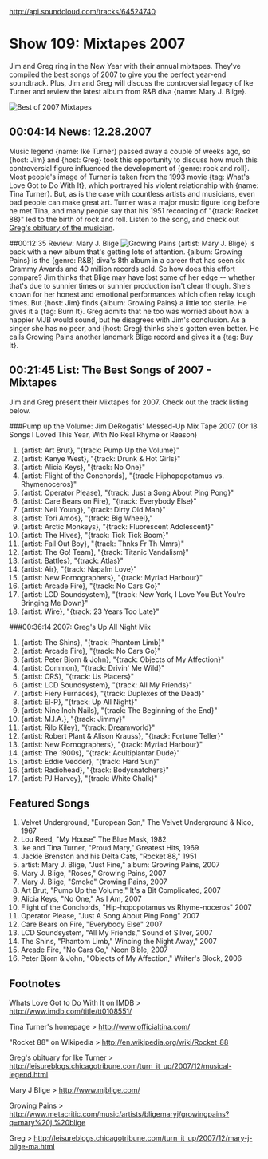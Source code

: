 

http://api.soundcloud.com/tracks/64524740

# Show 109: Mixtapes 2007
Jim and Greg ring in the New Year with their annual mixtapes. They've compiled the best songs of 2007 to give you the perfect year-end soundtrack. Plus, Jim and Greg will discuss the controversial legacy of Ike Turner and review the latest album from R&B diva {name: Mary J. Blige}.

![Best of 2007 Mixtapes](http://static.soundopinions.org/images/mixtapes.jpg)

## 00:04:14 News: 12.28.2007
Music legend {name: Ike Turner} passed away a couple of weeks ago, so {host: Jim} and {host: Greg} took this opportunity to discuss how much this controversial figure influenced the development of {genre: rock and roll}. Most people's image of Turner is taken from the 1993 movie {tag: What's Love Got to Do With It}, which portrayed his violent relationship with {name: Tina Turner}. But, as is the case with countless artists and musicians, even bad people can make great art. Turner was a major music figure long before he met Tina, and many people say that his 1951 recording of "{track: Rocket 88}" led to the birth of rock and roll. Listen to the song, and check out [Greg's obituary of the musician](http://leisureblogs.chicagotribune.com/turn_it_up/2007/12/musical-legend.html).

##00:12:35 Review: Mary J. Blige
![Growing Pains](http://a4.mzstatic.com/us/r1000/022/Features/6a/4a/65/dj.mrykwfit.600x600-75.jpg "1392280/270524804")
{artist: Mary J. Blige} is back with a new album that's getting lots of attention. {album: Growing Pains} is the {genre: R&B} diva's 8th album in a career that has seen six Grammy Awards and 40 million records sold. So how does this effort compare? Jim thinks that Blige may have lost some of her edge -- whether that's due to sunnier times or sunnier production isn't clear though. She's known for her honest and emotional performances which often relay tough times. But {host: Jim} finds {album: Growing Pains} a little too sterile. He gives it a {tag: Burn It}. Greg admits that he too was worried about how a happier MJB would sound, but he disagrees with Jim's conclusion. As a singer she has no peer, and {host: Greg} thinks she's gotten even better. He calls Growing Pains another landmark Blige record and gives it a {tag: Buy It}.

## 00:21:45 List: The Best Songs of 2007 - Mixtapes

Jim and Greg present their Mixtapes for 2007. Check out the track listing below.

###Pump up the Volume: Jim DeRogatis' Messed-Up Mix Tape 2007
(Or 18 Songs I Loved This Year, With No Real Rhyme or Reason)

1. {artist: Art Brut}, "{track: Pump Up the Volume}"
2. {artist: Kanye West}, "{track: Drunk & Hot Girls}"
3. {artist: Alicia Keys}, "{track: No One}"
4. {artist: Flight of the Conchords}, "{track: Hiphopopotamus vs. Rhymenoceros}"
5. {artist: Operator Please}, "{track: Just a Song About Ping Pong}"
6. {artist: Care Bears on Fire}, "{track: Everybody Else}"
7. {artist: Neil Young}, "{track: Dirty Old Man}"
8. {artist: Tori Amos}, "{track: Big Wheel},"
9. {artist: Arctic Monkeys}, "{track: Fluorescent Adolescent}"
10. {artist: The Hives}, "{track: Tick Tick Boom}"
11. {artist: Fall Out Boy}, "{track: Thnks Fr Th Mmrs}"
12. {artist: The Go! Team}, "{track: Titanic Vandalism}"
13. {artist: Battles}, "{track: Atlas}"
14. {artist: Air}, "{track: Napalm Love}"
15. {artist: New Pornographers}, "{track: Myriad Harbour}"
16. {artist: Arcade Fire}, "{track: No Cars Go}"
17. {artist: LCD Soundsystem}, "{track: New York, I Love You But You're Bringing Me Down}"
18. {artist: Wire}, "{track: 23 Years Too Late}"

###00:36:14 2007: Greg's Up All Night Mix
1. {artist: The Shins}, "{track: Phantom Limb}"
2. {artist: Arcade Fire}, "{track: No Cars Go}"
3. {artist: Peter Bjorn & John}, "{track: Objects of My Affection}"
4. {artist: Common}, "{track: Drivin' Me Wild}"
5. {artist: CRS}, "{track: Us Placers}"
6. {artist: LCD Soundsystem}, "{track: All My Friends}"
7. {artist: Fiery Furnaces}, "{track: Duplexes of the Dead}"
8. {artist: El-P}, "{track: Up All Night}"
9. {artist: Nine Inch Nails}, "{track: The Beginning of the End}"
10. {artist: M.I.A.}, "{track: Jimmy}"
11. {artist: Rilo Kiley}, "{track: Dreamworld}"
12. {artist: Robert Plant & Alison Krauss}, "{track: Fortune Teller}"
13. {artist: New Pornographers}, "{track: Myriad Harbour}"
14. {artist: The 1900s}, "{track: Acultiplantar Dude}"
15. {artist: Eddie Vedder}, "{track: Hard Sun}"
16. {artist: Radiohead}, "{track: Bodysnatchers}"
17. {artist: PJ Harvey}, "{track: White Chalk}"


## Featured Songs
1. Velvet Underground, "European Son," The Velvet Underground & Nico, 1967
2. Lou Reed, "My House" The Blue Mask, 1982
3. Ike and Tina Turner, "Proud Mary," Greatest Hits, 1969
4. Jackie Brenston and his Delta Cats, "Rocket 88," 1951
5. artist: Mary J. Blige, "Just Fine," album: Growing Pains, 2007
6. Mary J. Blige, "Roses," Growing Pains, 2007
7. Mary J. Blige, "Smoke" Growing Pains, 2007
8. Art Brut, "Pump Up the Volume," It's a Bit Complicated, 2007
9. Alicia Keys, "No One," As I Am, 2007
10. Flight of the Conchords, "Hip-hopopotamus vs Rhyme-noceros" 2007
11. Operator Please, "Just A Song About Ping Pong" 2007
12. Care Bears on Fire, "Everybody Else" 2007
13. LCD Soundsystem, "All My Friends," Sound of Silver, 2007
14. The Shins, "Phantom Limb," Wincing the Night Away," 2007
15. Arcade Fire, "No Cars Go," Neon Bible, 2007
16. Peter Bjorn & John, "Objects of My Affection," Writer's Block, 2006

## Footnotes
Whats Love Got to Do With It on IMDB > http://www.imdb.com/title/tt0108551/

Tina Turner's homepage > http://www.officialtina.com/

"Rocket 88" on Wikipedia > http://en.wikipedia.org/wiki/Rocket_88

Greg's obituary for Ike Turner > http://leisureblogs.chicagotribune.com/turn_it_up/2007/12/musical-legend.html

Mary J Blige > http://www.mjblige.com/

Growing Pains > http://www.metacritic.com/music/artists/bligemaryj/growingpains?q=mary%20j.%20blige

Greg > http://leisureblogs.chicagotribune.com/turn_it_up/2007/12/mary-j-blige-ma.html
